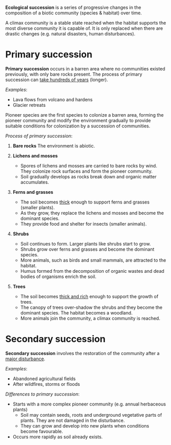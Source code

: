 **Ecological succession** is a series of progressive changes in the composition of a biotic community (species & habitat) over time.

A <span class="hi-blue">climax community</span> is a stable state reached when the habitat <span class="hi-green">supports the most diverse community</span> it is capable of. It is only replaced when there are drastic changes (e.g. natural disasters, human disturbances).

# Primary succession
**Primary succession** occurs in a barren area where <span class="hi-green">no communities existed previously</span>, with only bare rocks present. The process of primary succession can <u>take hundreds of years</u> (longer).

*Examples*:
- Lava flows from volcano and hardens
- Glacier retreats

<span class="hi-blue">Pioneer species</span> are the <span class="hi-green">first species to colonize</span> a barren area, forming the <span class="hi-blue">pioneer community</span> and modify the environment gradually to provide suitable conditions for colonization by a succession of communities.

*Process of primary succession*:
1. **Bare rocks**
   The environment is <span class="hi-blue">abiotic</span>.

2. **Lichens and mosses**
	- Spores of lichens and mosses are carried to bare rocks <span class="hi-green">by wind</span>. They colonize rock surfaces and form the <span class="hi-blue">pioneer community</span>.
	- Soil gradually develops as rocks break down and <span class="hi-green">organic matter accumulates</span>.

3. **Ferns and grasses**
	- The soil becomes <u>thick</u> enough to support ferns and grasses (smaller plants).
	- As they grow, they replace the lichens and mosses and become the <span class="hi-blue">dominant species</span>.
	- They provide <span class="hi-green">food and shelter</span> for insects (smaller animals).

4. **Shrubs**
	- Soil continues to form. Larger plants like shrubs start to grow.
	- Shrubs grow over ferns and grasses and become the <span class="hi-blue">dominant species</span>.
	- More animals, such as birds and small mammals, are attracted to the habitat.
	- <span class="hi-blue">Humus</span> formed from the decomposition of organic wastes and dead bodies of organisms enrich the soil.

5. **Trees**
	- The soil becomes <u>thick and rich</u> enough to support the growth of trees.
	- The canopy of trees over-shadow the shrubs and they become the <span class="hi-blue">dominant species</span>. The habitat becomes a <span class="hi-green">woodland</span>.
	- More animals join the community, a <span class="hi-blue">climax community</span> is reached.

# Secondary succession
**Secondary succession** involves the <span class="hi-green">restoration of the community</span> after a <u>major disturbance</u>.

*Examples*:
- Abandoned agricultural fields
- After wildfires, storms or floods

*Differences to primary succession*:
- Starts with a <span class="hi-green">more complex pioneer community</span> (e.g. annual herbaceous plants)
	- Soil may contain seeds, roots and underground vegetative parts of plants. <span class="hi-green">They are not damaged in the disturbance.</span>
	- They can grow and develop into new plants when conditions become favourable.
- Occurs <span class="hi-blue">more rapidly</span> as soil already exists.
